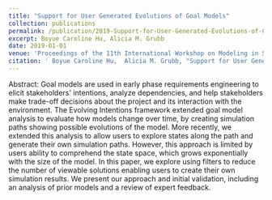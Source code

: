 ```yaml
---
title: "Support for User Generated Evolutions of Goal Models"
collection: publications
permalink: /publication/2019-Support-for-User-Generated-Evolutions-of-Goal-Models
excerpt: Boyue Caroline Hu, Alicia M. Grubb
date: 2019-01-01
venue: 'Proceedings of the 11th International Workshop on Modeling in Software Engineering MiSE'
citation: ' Boyue Caroline Hu,  Alicia M. Grubb, "Support for User Generated Evolutions of Goal Models." Proceedings of the 11th International Workshop on Modeling in Software Engineering MiSE, 2019.'
---
```

Abstract: Goal models are used in early phase requirements engineering to elicit stakeholders' intentions, analyze dependencies, and help stakeholders make trade-off decisions about the project and its interaction with the environment. The Evolving Intentions framework extended goal model analysis to evaluate how models change over time, by creating simulation paths showing possible evolutions of the model. More recently, we extended this analysis to allow users to explore states along the path and generate their own simulation paths. However, this approach is limited by users ability to comprehend the state space, which grows exponentially with the size of the model. In this paper, we explore using filters to reduce the number of viewable solutions enabling users to create their own simulation results. We present our approach and initial validation, including an analysis of prior models and a review of expert feedback.
